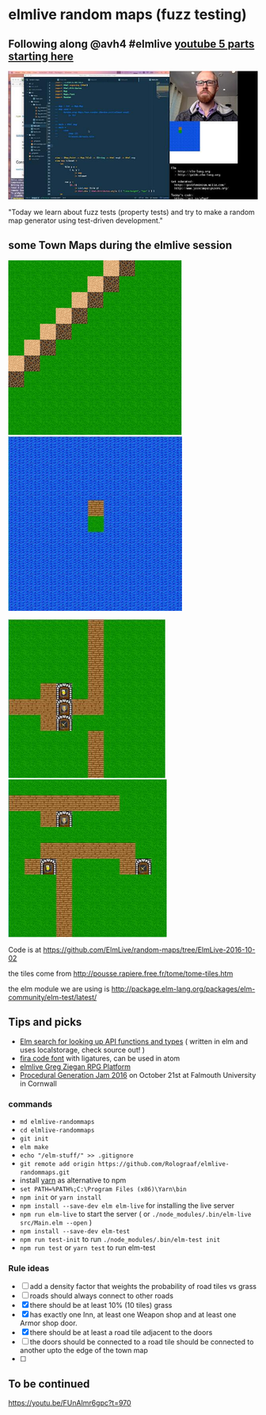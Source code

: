 # elmlive random maps (fuzz testing)

## Following along @avh4 #elmlive [youtube 5 parts starting here](https://www.youtube.com/watch?v=rgdZZuM513w)

[![youtube](./img/Youtube.jpg)](https://www.youtube.com/watch?v=rgdZZuM513w)

"Today we learn about fuzz tests (property tests) and try to make a random map generator using test-driven development."

## some Town Maps during the elmlive session

![First random map with tiles](./img/FirstRandomMap.jpg) ![Another Random Map with tiles](./img/AnotherRandomMap.jpg)

![Random map with 3 doors and some roads](./img/RandomMapwithDoors.jpg)![Random doors in Random town](img/RandomMapRandomDoors.jpg)

Code is at <https://github.com/ElmLive/random-maps/tree/ElmLive-2016-10-02>

the tiles come from <http://pousse.rapiere.free.fr/tome/tome-tiles.htm>

the elm module we are using is <http://package.elm-lang.org/packages/elm-community/elm-test/latest/>

## Tips and picks

- [Elm search for looking up API functions and types](http://klaftertief.github.io/package.elm-lang.org/) ( written in elm and uses localstorage, check source out! )
- [fira code font](https://github.com/tonsky/FiraCode) with ligatures, can be used in atom
- [elmlive Greg Ziegan RPG Platform](https://www.youtube.com/watch?v=rLSrQjYFVoU&list=PL8wLtAjUdVWCX45d2dWbM3KDADYJgImet)
- [Procedural Generation Jam 2016](https://itch.io/jam/procjam) on October 21st at Falmouth University in Cornwall

### commands

- `md elmlive-randommaps`
- `cd elmlive-randommaps`
- `git init`
- `elm make`
- `echo "/elm-stuff/" >> .gitignore`
- `git remote add origin https://github.com/Rolograaf/elmlive-randommaps.git`
- install [yarn](https://yarnpkg.com/en/docs/install) as alternative to npm
- `set PATH=%PATH%;C:\Program Files (x86)\Yarn\bin`
- `npm init` or `yarn install`
- `npm install --save-dev elm elm-live` for installing the live server
- `npm run elm-live` to start the server ( or `./node_modules/.bin/elm-live src/Main.elm --open` )
- `npm install --save-dev elm-test`
- `npm run test-init` to run `./node_modules/.bin/elm-test init`
- `npm run test` or `yarn test` to run elm-test

### Rule ideas

- [ ] add a density factor that weights the probability of road tiles vs grass
- [ ] roads should always connect to other roads
- [x] there should be at least 10% (10 tiles) grass
- [x] has exactly one Inn, at least one Weapon shop and at least one Armor shop door.
- [x] there should be at least a road tile adjacent to the doors
- [ ] the doors should be connected to a road tile should be connected to another upto the edge of the town map
- [ ]

## To be continued

<https://youtu.be/FUnAImr6gpc?t=970>

